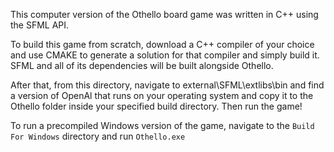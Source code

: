 This computer version of the Othello board game was written in C++ using the SFML API. 

To build this game from scratch, download a C++ compiler of your choice and use CMAKE to generate a solution for that compiler and simply build it. SFML and all of its dependencies will be built alongside Othello.

After that, from this directory, navigate to external\SFML\extlibs\bin and find a version of OpenAl that runs on your operating system and copy it to the Othello folder inside your specified build directory. Then run the game!

To run a precompiled Windows version of the game, navigate to the `Build For Windows` directory and run `Othello.exe`
